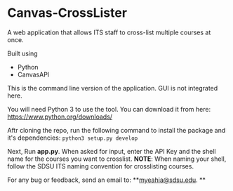 # Canvas-CrossLister
A web application that allows  ITS staff to cross-list multiple courses at once. 

Built using 

- Python
- CanvasAPI 

This is the command line version of the application. GUI is not integrated here. 

You will need Python 3 to use the tool. You can download it from here:
https://www.python.org/downloads/

Aftr cloning the repo, run the following command to install the package and it's dependencies:
`python3 setup.py develop`

Next, Run **app.py**. When asked for input, enter the API Key and the shell name for the courses you want to crosslist. 
**NOTE**: When naming your shell, follow the SDSU ITS naming convention for crosslisting courses. 

For any bug or feedback, send an email to:
**myeahia@sdsu.edu. **
